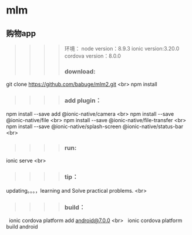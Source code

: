  mlm
======
购物app
------
>>>>环境： node version：8.9.3 ionic version:3.20.0 cordova version：8.0.0
>>>> ### download:

  git clone https://github.com/babuge/mlm2.git \<br\>
  npm install
>>>>### add plugin：
  npm install --save add @ionic-native/camera \<br\>
  npm install --save @ionic-native/file  \<br\>
  npm install --save @ionic-native/file-transfer  \<br\>
  npm install --save @ionic-native/splash-screen  @ionic-native/status-bar  \<br\>

>>>>### run:
  ionic serve  \<br\>

>>>>### tip：
  updating。。。，learning and Solve practical problems.  \<br\>
>>>>### build：
   ionic cordova platform add android@7.0.0  \<br\>
   ionic cordova platform build android



